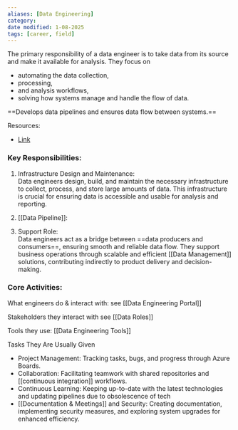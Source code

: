 ```yaml
---
aliases: [Data Engineering]
category:
date modified: 1-08-2025
tags: [career, field]
---
```

The primary responsibility of a data engineer is to take data from its source and make it available for analysis. They focus on
- automating the data collection, 
- processing, 
- and analysis workflows,
- solving how systems manage and handle the flow of data. 

==Develops data pipelines and ensures data flow between systems.==

Resources:
- [Link](https://www.youtube.com/watch?v=qWru-b6m030)

### Key Responsibilities:

1. Infrastructure Design and Maintenance:  
   Data engineers design, build, and maintain the necessary infrastructure to collect, process, and store large amounts of data. This infrastructure is crucial for ensuring data is accessible and usable for analysis and reporting.

2. [[Data Pipeline]]: 

3. Support Role:  
   Data engineers act as a bridge between ==data producers and consumers==, ensuring smooth and reliable data flow. They support business operations through scalable and efficient [[Data Management]] solutions, contributing indirectly to product delivery and decision-making.

### Core Activities:

What engineers do & interact with: see [[Data Engineering Portal]]

Stakeholders they interact with see [[Data Roles]]

Tools they use: [[Data Engineering Tools]]

Tasks They Are Usually Given
  - Project Management: Tracking tasks, bugs, and progress through Azure Boards.
  - Collaboration: Facilitating teamwork with shared repositories and [[continuous integration]] workflows.
  - Continuous Learning: Keeping up-to-date with the latest technologies and updating pipelines due to obsolescence of tech
  - [[Documentation & Meetings]] and Security: Creating documentation, implementing security measures, and exploring system upgrades for enhanced efficiency.

